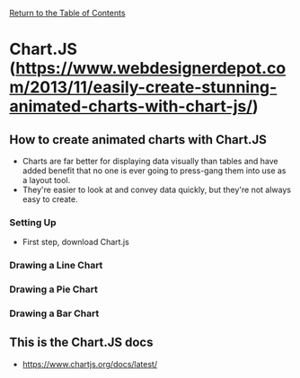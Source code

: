 [Return to the Table of Contents](README.md)

# Chart.JS (https://www.webdesignerdepot.com/2013/11/easily-create-stunning-animated-charts-with-chart-js/)
 ## How to create animated charts with Chart.JS
  -  Charts are far better for displaying data visually than tables and have added benefit that no one is ever going to press-gang them into use as a layout tool. 
  - They're easier to look at and convey data quickly, but they're not always easy to create.
  ### Setting Up
  - First step, download Chart.js
  ### Drawing a Line Chart
  ### Drawing a Pie Chart
  ### Drawing a Bar Chart
  ## This is the Chart.JS docs
  - https://www.chartjs.org/docs/latest/